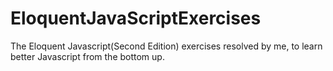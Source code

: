 EloquentJavaScriptExercises
===========================

The Eloquent Javascript(Second Edition) exercises resolved by me, to learn better Javascript from the bottom up.
